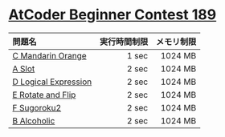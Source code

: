 # [AtCoder Beginner Contest 189](https://atcoder.jp/contests/abc189)

問題名 | 実行時間制限 | メモリ制限
:-- | --: | --:
[C Mandarin Orange](https://atcoder.jp/contests/abc189/tasks/abc189_c) | 1 sec | 1024 MB
[A Slot](https://atcoder.jp/contests/abc189/tasks/abc189_a) | 2 sec | 1024 MB
[D Logical Expression](https://atcoder.jp/contests/abc189/tasks/abc189_d) | 2 sec | 1024 MB
[E Rotate and Flip](https://atcoder.jp/contests/abc189/tasks/abc189_e) | 2 sec | 1024 MB
[F Sugoroku2](https://atcoder.jp/contests/abc189/tasks/abc189_f) | 2 sec | 1024 MB
[B Alcoholic](https://atcoder.jp/contests/abc189/tasks/abc189_b) | 2 sec | 1024 MB
